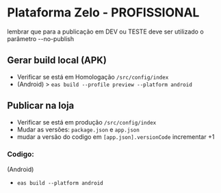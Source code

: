 # Plataforma Zelo - PROFISSIONAL

lembrar que para a publicação em DEV ou TESTE deve ser utilizado o parâmetro
--no-publish


## Gerar build local (APK)

- Verificar se está em Homologação `/src/config/index`
- (Android) > `eas build --profile preview --platform android`


## Publicar na loja

- Verificar se está em produção `/src/config/index`
- Mudar as versões: `package.json` e `app.json`
- mudar a versão do codigo em `[app.json].versionCode` incrementar +1

### Codigo:
(Android)
- `eas build --platform android`

